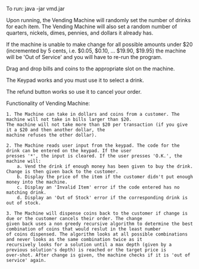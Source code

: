 To run:
	java -jar vmd.jar

Upon running, the Vending Machine will randomly set the number of drinks for each item.
The Vending Machine will also set a random number of quarters, nickels, dimes, pennies, and dollars it already has.

If the machine is unable to make change for all possible amounts under $20 (incremented by 5 cents, i.e. $0.05, $0.10, ... $19.90, $19.95)
the machine will be 'Out of Service' and you will have to re-run the program.

Drag and drop bills and coins to the appropriate slot on the machine.

The Keypad works and you must use it to select a drink.

The refund button works so use it to cancel your order.

Functionality of Vending Machine:

	1. The Machine can take in dollars and coins from a customer. The machine will not take in bills larger than $20.
	The machine will not take more than $20 per transaction (if you give it a $20 and then another dollar, the 
	machine refuses the other dollar).

	2. The Machine reads user input from the keypad. The code for the drink can be entered on the keypad. If the user
	presses '*', the input is cleared. If the user presses 'O.K.', the machine will:
		a. Vend the drink if enough money has been given to buy the drink. Change is then given back to the customer.
		b. Display the price of the item if the customer didn't put enough money into the machine.
		c. Display an 'Invalid Item' error if the code entered has no matching drink.
		d. Display an 'Out of Stock' error if the corresponding drink is out of stock.

	3. The Machine will dispense coins back to the customer if change is due or the customer cancels their order. The change
	given back uses a non greedy recursive algorithm to determine the best combination of coins that would reslut in the least number 
	of coins dispensed. The algorithm looks at all possible combinations and never looks as the same combination twice as it 
	recursively looks for a solution until a max depth (given by a previous solution's depth) is reached or the target price is
	over-shot. After change is given, the machine checks if it is 'out of service' again. 
